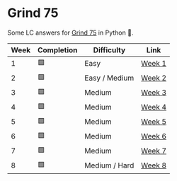 # Grind 75

Some LC answers for [Grind 75](https://www.techinterviewhandbook.org/grind75) in Python 🐍.

| Week | Completion | Difficulty    |                                Link                                 |
| ---- | ---------- | ------------- | :-----------------------------------------------------------------: |
| 1    | 🟩         | Easy          | [Week 1](https://github.com/Cabonilla/grind75/tree/master/Week%201) |
| 2    | 🟩         | Easy / Medium | [Week 2](https://github.com/Cabonilla/grind75/tree/master/Week%202) |
| 3    | 🟩         | Medium        | [Week 3](https://github.com/Cabonilla/grind75/tree/master/Week%203) |
| 4    | 🟩         | Medium        | [Week 4](https://github.com/Cabonilla/grind75/tree/master/Week%204) |
| 5    | 🟩         | Medium        | [Week 5](https://github.com/Cabonilla/grind75/tree/master/Week%205) |
| 6    | 🟩         | Medium        | [Week 6](https://github.com/Cabonilla/grind75/tree/master/Week%206) |
| 7    | 🟩         | Medium        | [Week 7](https://github.com/Cabonilla/grind75/tree/master/Week%207) |
| 8    | 🟩         | Medium / Hard | [Week 8](https://github.com/Cabonilla/grind75/tree/master/Week%208) |
